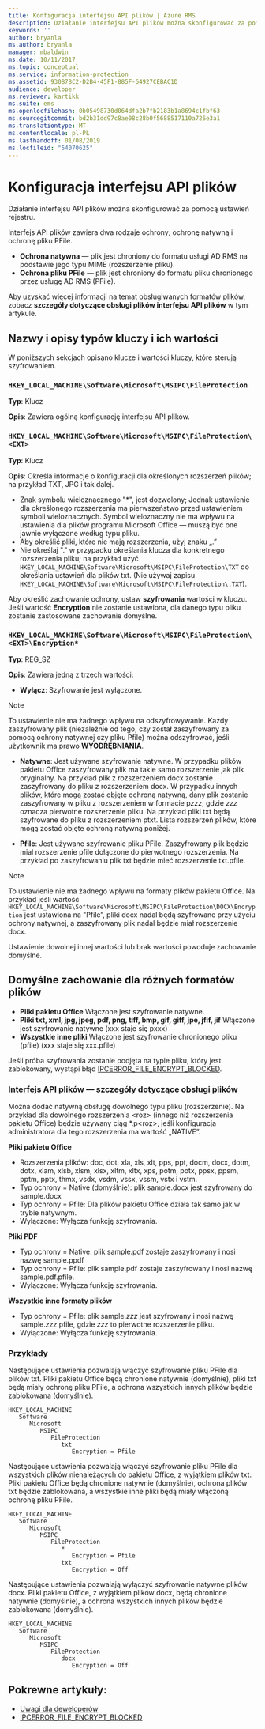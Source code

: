 ```yaml
---
title: Konfiguracja interfejsu API plików | Azure RMS
description: Działanie interfejsu API plików można skonfigurować za pomocą ustawień rejestru.
keywords: ''
author: bryanla
ms.author: bryanla
manager: mbaldwin
ms.date: 10/11/2017
ms.topic: conceptual
ms.service: information-protection
ms.assetid: 930878C2-D2B4-45F1-885F-64927CEBAC1D
audience: developer
ms.reviewer: kartikk
ms.suite: ems
ms.openlocfilehash: 0b05498730d064dfa2b7fb2183b1a8694c1fbf63
ms.sourcegitcommit: bd2b31dd97c8ae08c28b0f5688517110a726e3a1
ms.translationtype: MT
ms.contentlocale: pl-PL
ms.lasthandoff: 01/08/2019
ms.locfileid: "54070625"
---
```

# <a name="file-api-configuration"></a>Konfiguracja interfejsu API plików


Działanie interfejsu API plików można skonfigurować za pomocą ustawień rejestru.

Interfejs API plików zawiera dwa rodzaje ochrony; ochronę natywną i ochronę pliku PFile.

-   **Ochrona natywna** — plik jest chroniony do formatu usługi AD RMS na podstawie jego typu MIME (rozszerzenie pliku).
-   **Ochrona pliku PFile** — plik jest chroniony do formatu pliku chronionego przez usługę AD RMS (PFile).

Aby uzyskać więcej informacji na temat obsługiwanych formatów plików, zobacz **szczegóły dotyczące obsługi plików interfejsu API plików** w tym artykule.

## <a name="keykey-value-types-and-descriptions"></a>Nazwy i opisy typów kluczy i ich wartości

W poniższych sekcjach opisano klucze i wartości kluczy, które sterują szyfrowaniem.

### `HKEY_LOCAL_MACHINE\Software\Microsoft\MSIPC\FileProtection`

**Typ**: Klucz

**Opis**: Zawiera ogólną konfigurację interfejsu API plików.

### `HKEY_LOCAL_MACHINE\Software\Microsoft\MSIPC\FileProtection\<EXT>`

**Typ**: Klucz

**Opis**: Określa informacje o konfiguracji dla określonych rozszerzeń plików; na przykład TXT, JPG i tak dalej.

- Znak symbolu wieloznacznego "*", jest dozwolony; Jednak ustawienie dla określonego rozszerzenia ma pierwszeństwo przed ustawieniem symboli wieloznacznych. Symbol wieloznaczny nie ma wpływu na ustawienia dla plików programu Microsoft Office — muszą być one jawnie wyłączone według typu pliku.
- Aby określić pliki, które nie mają rozszerzenia, użyj znaku „.”
- Nie określaj "." w przypadku określania klucza dla konkretnego rozszerzenia pliku; na przykład użyć `HKEY_LOCAL_MACHINE\Software\Microsoft\MSIPC\FileProtection\TXT` do określania ustawień dla plików txt. (Nie używaj zapisu `HKEY_LOCAL_MACHINE\Software\Microsoft\MSIPC\FileProtection\.TXT`).

Aby określić zachowanie ochrony, ustaw **szyfrowania** wartości w kluczu. Jeśli wartość **Encryption** nie zostanie ustawiona, dla danego typu pliku zostanie zastosowane zachowanie domyślne.


### `HKEY_LOCAL_MACHINE\Software\Microsoft\MSIPC\FileProtection\<EXT>\Encryption*`

**Typ**: REG_SZ

**Opis**: Zawiera jedną z trzech wartości:

- **Wyłącz**: Szyfrowanie jest wyłączone.

> [!Note]
> To ustawienie nie ma żadnego wpływu na odszyfrowywanie. Każdy zaszyfrowany plik (niezależnie od tego, czy został zaszyfrowany za pomocą ochrony natywnej czy pliku Pfile) można odszyfrować, jeśli użytkownik ma prawo **WYODRĘBNIANIA**.

- **Natywne**:  Jest używane szyfrowanie natywne. W przypadku plików pakietu Office zaszyfrowany plik ma takie samo rozszerzenie jak plik oryginalny. Na przykład plik z rozszerzeniem docx zostanie zaszyfrowany do pliku z rozszerzeniem docx. W przypadku innych plików, które mogą zostać objęte ochroną natywną, dany plik zostanie zaszyfrowany w pliku z rozszerzeniem w formacie p*zzz*, gdzie *zzz* oznacza pierwotne rozszerzenie pliku. Na przykład pliki txt będą szyfrowane do pliku z rozszerzeniem ptxt. Lista rozszerzeń plików, które mogą zostać objęte ochroną natywną poniżej.

- **Pfile**: Jest używane szyfrowanie pliku PFile. Zaszyfrowany plik będzie miał rozszerzenie pfile dołączone do pierwotnego rozszerzenia. Na przykład po zaszyfrowaniu plik txt będzie mieć rozszerzenie txt.pfile.


> [!Note]
> To ustawienie nie ma żadnego wpływu na formaty plików pakietu Office. Na przykład jeśli wartość `HKEY_LOCAL_MACHINE\Software\Microsoft\MSIPC\FileProtection\DOCX\Encryption` jest ustawiona na &quot;Pfile”, pliki docx nadal będą szyfrowane przy użyciu ochrony natywnej, a zaszyfrowany plik nadal będzie miał rozszerzenie docx.

Ustawienie dowolnej innej wartości lub brak wartości powoduje zachowanie domyślne.

## <a name="default-behavior-for-different-file-formats"></a>Domyślne zachowanie dla różnych formatów plików

-   **Pliki pakietu Office** Włączone jest szyfrowanie natywne.
-   **Pliki txt, xml, jpg, jpeg, pdf, png, tiff, bmp, gif, giff, jpe, jfif, jif** Włączone jest szyfrowanie natywne (xxx staje się pxxx)
-   **Wszystkie inne pliki** Włączone jest szyfrowanie chronionego pliku (pfile) (xxx staje się xxx.pfile)

Jeśli próba szyfrowania zostanie podjęta na typie pliku, który jest zablokowany, wystąpi błąd [IPCERROR\_FILE\_ENCRYPT\_BLOCKED](https://msdn.microsoft.com/library/hh535248.aspx).

### <a name="file-api---file-support-details"></a>Interfejs API plików — szczegóły dotyczące obsługi plików

Można dodać natywną obsługę dowolnego typu pliku (rozszerzenie). Na przykład dla dowolnego rozszerzenia &lt;roz&gt; (innego niż rozszerzenia pakietu Office) będzie używany ciąg \*.p&lt;roz&gt;, jeśli konfiguracja administratora dla tego rozszerzenia ma wartość „NATIVE”.

**Pliki pakietu Office**

-   Rozszerzenia plików: doc, dot, xla, xls, xlt, pps, ppt, docm, docx, dotm, dotx, xlam, xlsb, xlsm, xlsx, xltm, xltx, xps, potm, potx, ppsx, ppsm, pptm, pptx, thmx, vsdx, vsdm, vssx, vssm, vstx i vstm. 
-   Typ ochrony = Native (domyślnie): plik sample.docx jest szyfrowany do sample.docx
-   Typ ochrony = Pfile: Dla plików pakietu Office działa tak samo jak w trybie natywnym.
-   Wyłączone: Wyłącza funkcję szyfrowania.

**Pliki PDF**

-   Typ ochrony = Native: plik sample.pdf zostaje zaszyfrowany i nosi nazwę sample.ppdf
-   Typ ochrony = Pfile: plik sample.pdf zostaje zaszyfrowany i nosi nazwę sample.pdf.pfile.
-   Wyłączone: Wyłącza funkcję szyfrowania.

**Wszystkie inne formaty plików**

-   Typ ochrony = Pfile: plik sample.*zzz* jest szyfrowany i nosi nazwę sample.*zzz*.pfile, gdzie *zzz* to pierwotne rozszerzenie pliku.
-   Wyłączone: Wyłącza funkcję szyfrowania.

### <a name="examples"></a>Przykłady

Następujące ustawienia pozwalają włączyć szyfrowanie pliku PFile dla plików txt. Pliki pakietu Office będą chronione natywnie (domyślnie), pliki txt będą miały ochronę pliku PFile, a ochrona wszystkich innych plików będzie zablokowana (domyślnie).

```
HKEY_LOCAL_MACHINE
   Software
      Microsoft
         MSIPC
            FileProtection
               txt
                  Encryption = Pfile
```

Następujące ustawienia pozwalają włączyć szyfrowanie pliku PFile dla wszystkich plików nienależących do pakietu Office, z wyjątkiem plików txt. Pliki pakietu Office będą chronione natywnie (domyślnie), ochrona plików txt będzie zablokowana, a wszystkie inne pliki będą miały włączoną ochronę pliku PFile.

```
HKEY_LOCAL_MACHINE
   Software
      Microsoft
         MSIPC
            FileProtection
               *
                  Encryption = Pfile
               txt
                  Encryption = Off
```

Następujące ustawienia pozwalają wyłączyć szyfrowanie natywne plików docx. Pliki pakietu Office, z wyjątkiem plików docx, będą chronione natywnie (domyślnie), a ochrona wszystkich innych plików będzie zablokowana (domyślnie).

```
HKEY_LOCAL_MACHINE
   Software
      Microsoft
         MSIPC
            FileProtection
               docx
                  Encryption = Off
```

## <a name="related-articles"></a>Pokrewne artykuły:

- [Uwagi dla deweloperów](developer-notes.md)
- [IPCERROR\_FILE\_ENCRYPT\_BLOCKED](https://msdn.microsoft.com/library/hh535248.aspx)
